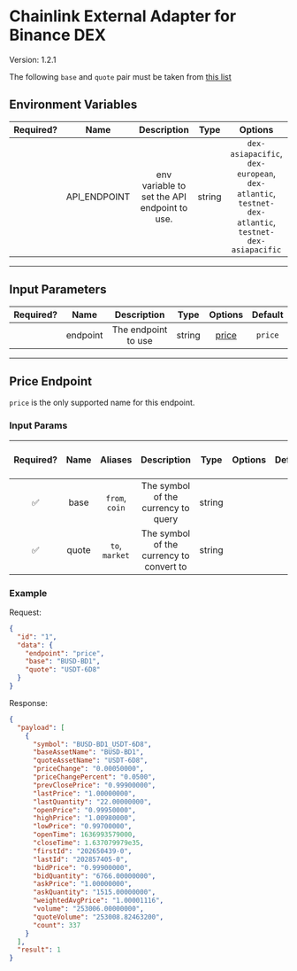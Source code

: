 # Chainlink External Adapter for Binance DEX

Version: 1.2.1

The following `base` and `quote` pair must be taken from [this list](https://dex.binance.org/api/v1/markets)

## Environment Variables

| Required? |     Name     |                 Description                  |  Type  |                                               Options                                                |      Default      |
| :-------: | :----------: | :------------------------------------------: | :----: | :--------------------------------------------------------------------------------------------------: | :---------------: |
|           | API_ENDPOINT | env variable to set the API endpoint to use. | string | `dex-asiapacific`, `dex-european`, `dex-atlantic`, `testnet-dex-atlantic`, `testnet-dex-asiapacific` | `dex-asiapacific` |

---

## Input Parameters

| Required? |   Name   |     Description     |  Type  |         Options          | Default |
| :-------: | :------: | :-----------------: | :----: | :----------------------: | :-----: |
|           | endpoint | The endpoint to use | string | [price](#price-endpoint) | `price` |

---

## Price Endpoint

`price` is the only supported name for this endpoint.

### Input Params

| Required? | Name  |    Aliases     |               Description                |  Type  | Options | Default | Depends On | Not Valid With |
| :-------: | :---: | :------------: | :--------------------------------------: | :----: | :-----: | :-----: | :--------: | :------------: |
|    ✅     | base  | `from`, `coin` |   The symbol of the currency to query    | string |         |         |            |                |
|    ✅     | quote | `to`, `market` | The symbol of the currency to convert to | string |         |         |            |                |

### Example

Request:

```json
{
  "id": "1",
  "data": {
    "endpoint": "price",
    "base": "BUSD-BD1",
    "quote": "USDT-6D8"
  }
}
```

Response:

```json
{
  "payload": [
    {
      "symbol": "BUSD-BD1_USDT-6D8",
      "baseAssetName": "BUSD-BD1",
      "quoteAssetName": "USDT-6D8",
      "priceChange": "0.00050000",
      "priceChangePercent": "0.0500",
      "prevClosePrice": "0.99900000",
      "lastPrice": "1.00000000",
      "lastQuantity": "22.00000000",
      "openPrice": "0.99950000",
      "highPrice": "1.00980000",
      "lowPrice": "0.99700000",
      "openTime": 1636993579000,
      "closeTime": 1.637079979e35,
      "firstId": "202650439-0",
      "lastId": "202857405-0",
      "bidPrice": "0.99900000",
      "bidQuantity": "6766.00000000",
      "askPrice": "1.00000000",
      "askQuantity": "1515.00000000",
      "weightedAvgPrice": "1.00001116",
      "volume": "253006.00000000",
      "quoteVolume": "253008.82463200",
      "count": 337
    }
  ],
  "result": 1
}
```
